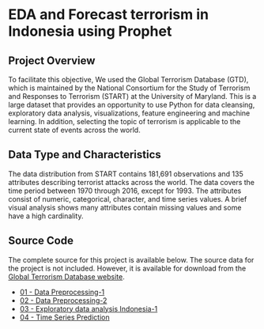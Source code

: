 # EDA and Forecast terrorism in Indonesia using Prophet

## Project Overview
To facilitate this objective, We used the Global Terrorism Database (GTD), which is maintained by the National Consortium for the Study of Terrorism and Responses to Terrorism (START) at the University of Maryland.  This is a large dataset that provides an opportunity to use Python for data cleansing, exploratory data analysis, visualizations, feature engineering and machine learning.  In addition, selecting the topic of terrorism is applicable to the current state of events across the world.


## Data Type and Characteristics
The data distribution from START contains 181,691 observations and 135 attributes describing terrorist attacks across the world.  The data covers the time period between 1970 through 2016, except for 1993.  The attributes consist of numeric, categorical, character, and time series values.  A brief visual analysis shows many attributes contain missing values and some have a high cardinality.


## Source Code
The complete source for this project is available below.  The source data for the project is not included.  However, it is available for download from the [Global Terrorism Database website](http://www.start.umd.edu/gtd/).

* [01 - Data Preprocessing-1](01-Data-Preprocessing-1.ipynb)
* [02 - Data Preprocessing-2](02-Data-Preprocessing-2.ipynb)
* [03 - Exploratory data analysis Indonesia-1](https://medium.com/@andrepradika/03-exploratory-data-analysis-indonesia-1-d8c7071cd3cf)
* [04 - Time Series Prediction](04-Time-series-prediction.ipynb)
